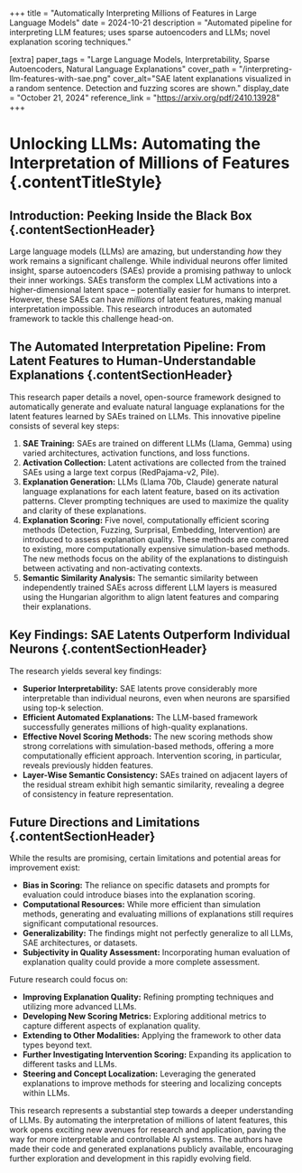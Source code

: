+++
title = "Automatically Interpreting Millions of Features in Large Language Models"
date = 2024-10-21
description = "Automated pipeline for interpreting LLM features; uses sparse autoencoders and LLMs; novel explanation scoring techniques."

[extra]
paper_tags = "Large Language Models, Interpretability, Sparse Autoencoders, Natural Language Explanations"
cover_path = "/interpreting-llm-features-with-sae.png"
cover_alt="SAE latent explanations visualized in a random sentence. Detection and fuzzing scores are shown."
display_date = "October 21, 2024"
reference_link = "https://arxiv.org/pdf/2410.13928"
+++

#  Unlocking LLMs: Automating the Interpretation of Millions of Features {.contentTitleStyle}


## Introduction:  Peeking Inside the Black Box {.contentSectionHeader}

Large language models (LLMs) are amazing, but understanding *how* they work remains a significant challenge.  While individual neurons offer limited insight, sparse autoencoders (SAEs) provide a promising pathway to unlock their inner workings. SAEs transform the complex LLM activations into a higher-dimensional latent space – potentially easier for humans to interpret. However, these SAEs can have *millions* of latent features, making manual interpretation impossible. This research introduces an automated framework to tackle this challenge head-on.

## The Automated Interpretation Pipeline: From Latent Features to Human-Understandable Explanations {.contentSectionHeader}

This research paper details a novel, open-source framework designed to automatically generate and evaluate natural language explanations for the latent features learned by SAEs trained on LLMs. This innovative pipeline consists of several key steps:


1.  **SAE Training:**  SAEs are trained on different LLMs (Llama, Gemma) using varied architectures, activation functions, and loss functions.
2.  **Activation Collection:** Latent activations are collected from the trained SAEs using a large text corpus (RedPajama-v2, Pile).
3.  **Explanation Generation:** LLMs (Llama 70b, Claude) generate natural language explanations for each latent feature, based on its activation patterns.  Clever prompting techniques are used to maximize the quality and clarity of these explanations.
4.  **Explanation Scoring:** Five novel, computationally efficient scoring methods (Detection, Fuzzing, Surprisal, Embedding, Intervention) are introduced to assess explanation quality. These methods are compared to existing, more computationally expensive simulation-based methods. The new methods focus on the ability of the explanations to distinguish between activating and non-activating contexts.
5.  **Semantic Similarity Analysis:**  The semantic similarity between independently trained SAEs across different LLM layers is measured using the Hungarian algorithm to align latent features and comparing their explanations.

## Key Findings:  SAE Latents Outperform Individual Neurons {.contentSectionHeader}


The research yields several key findings:

*   **Superior Interpretability:** SAE latents prove considerably more interpretable than individual neurons, even when neurons are sparsified using top-k selection.
*   **Efficient Automated Explanations:** The LLM-based framework successfully generates millions of high-quality explanations.
*   **Effective Novel Scoring Methods:** The new scoring methods show strong correlations with simulation-based methods, offering a more computationally efficient approach.  Intervention scoring, in particular, reveals previously hidden features.
*   **Layer-Wise Semantic Consistency:** SAEs trained on adjacent layers of the residual stream exhibit high semantic similarity, revealing a degree of consistency in feature representation.


##  Future Directions and Limitations {.contentSectionHeader}

While the results are promising, certain limitations and potential areas for improvement exist:

*   **Bias in Scoring:** The reliance on specific datasets and prompts for evaluation could introduce biases into the explanation scoring.
*   **Computational Resources:**  While more efficient than simulation methods, generating and evaluating millions of explanations still requires significant computational resources.
*   **Generalizability:** The findings might not perfectly generalize to all LLMs, SAE architectures, or datasets.
*   **Subjectivity in Quality Assessment:** Incorporating human evaluation of explanation quality could provide a more complete assessment.


Future research could focus on:

*   **Improving Explanation Quality:** Refining prompting techniques and utilizing more advanced LLMs.
*   **Developing New Scoring Metrics:** Exploring additional metrics to capture different aspects of explanation quality.
*   **Extending to Other Modalities:** Applying the framework to other data types beyond text.
*   **Further Investigating Intervention Scoring:**  Expanding its application to different tasks and LLMs.
*   **Steering and Concept Localization:** Leveraging the generated explanations to improve methods for steering and localizing concepts within LLMs.


This research represents a substantial step towards a deeper understanding of LLMs. By automating the interpretation of millions of latent features, this work opens exciting new avenues for research and application, paving the way for more interpretable and controllable AI systems.  The authors have made their code and generated explanations publicly available, encouraging further exploration and development in this rapidly evolving field.


